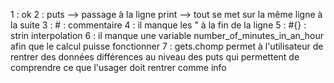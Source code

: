 1 : ok
2 : puts --> passage à la ligne
    print --> tout se met sur la même ligne à la suite
3 : # : commentaire
4 : il manque les " à la fin de la ligne
5 : #{} : strin interpolation
6 : il manque une variable number_of_minutes_in_an_hour afin que le calcul puisse fonctionner
7 : gets.chomp permet à l'utilisateur de rentrer des données 
    différences au niveau des puts qui permettent de comprendre ce que l'usager doit rentrer comme info